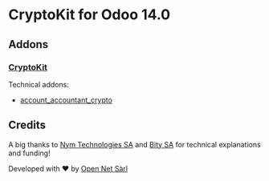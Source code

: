 # CryptoKit for Odoo 14.0

## Addons

### [CryptoKit](crypto_kit)

Technical addons:

- [account_accountant_crypto](account_accountant_crypto)

## Credits

A big thanks to [Nym Technologies SA](https://nymtech.net/) and [Bity SA](https://bity.com/) for technical explanations and funding!

Developed with ♥ by [Open Net Sàrl](https://www.open-net.ch/)
